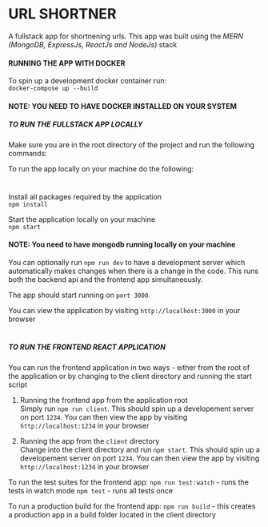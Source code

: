 # URL SHORTNER

A fullstack app for shortnening urls. This app was built using the _MERN (MongoDB, ExpressJs, ReactJs and NodeJs)_ stack

#### RUNNING THE APP WITH DOCKER

To spin up a development docker container run:<br>
`docker-compose up --build`

#### NOTE: YOU NEED TO HAVE DOCKER INSTALLED ON YOUR SYSTEM

##### TO RUN THE FULLSTACK APP LOCALLY

Make sure you are in the root directory of the project and run the following commands:

To run the app locally on your machine do the following:

#

Install all packages required by the application<br>
`npm install`

Start the application locally on your machine<br>
`npm start`

#### NOTE: You need to have mongodb running locally on your machine

You can optionally run `npm run dev` to have a development server which automatically makes changes when there is a change in the code. This runs both the backend api and the frontend app simultaneously.

The app should start running on `port 3000`. <br>

You can view the application by visiting `http://localhost:3000` in your browser

#

##### TO RUN THE FRONTEND REACT APPLICATION

You can run the frontend application in two ways - either from the root of the application or by changing to the client directory and running the start script

1. Running the frontend app from the application root<br>
   Simply run `npm run client`. This should spin up a developement server on port `1234`. You can then view the app by visiting `http://localhost:1234` in your browser

2. Running the app from the `client` directory<br>
   Change into the client directory and run `npm start`. This should spin up a developement server on port `1234`. You can then view the app by visiting `http://localhost:1234` in your browser

To run the test suites for the frontend app:
`npm run test:watch` - runs the tests in watch mode
`npm test` - runs all tests once

To run a production build for the frontend app:
`npm run build` - this creates a production app in a build folder located in the client directory

#
